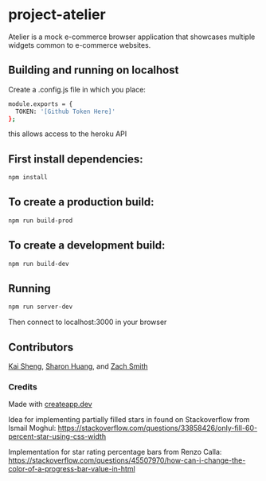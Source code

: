 # project-atelier

Atelier is a mock e-commerce browser application that showcases multiple widgets common to e-commerce websites.

## Building and running on localhost

Create a .config.js file in which you place:
``` sh
module.exports = {
  TOKEN: '[Github Token Here]'
};
```
this allows access to the heroku API

## First install dependencies:

```sh
npm install
```

## To create a production build:

```sh
npm run build-prod
```

## To create a development build:

```sh
npm run build-dev
```

## Running

```sh
npm run server-dev
```
Then connect to localhost:3000 in your browser

## Contributors

[Kai Sheng](https://github.com/maestrokyles), [Sharon Huang](https://github.com/sharonhw888), and [Zach Smith](https://github.com/Zach-Smith1 )

### Credits

Made with [createapp.dev](https://createapp.dev/)

Idea for implementing partially filled stars in found on Stackoverflow from Ismail Moghul: https://stackoverflow.com/questions/33858426/only-fill-60-percent-star-using-css-width

Implementation for star rating percentage bars from Renzo Calla: https://stackoverflow.com/questions/45507970/how-can-i-change-the-color-of-a-progress-bar-value-in-html
